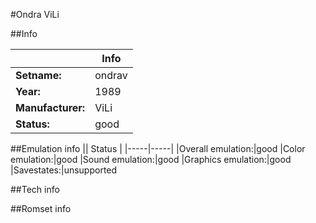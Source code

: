 #Ondra ViLi

##Info

||Info|
|-----|-----|
|**Setname:**|ondrav
|**Year:**|1989
|**Manufacturer:**|ViLi
|**Status:**|good

##Emulation info
|| Status |
|-----|-----|
|Overall emulation:|good
|Color emulation:|good
|Sound emulation:|good
|Graphics emulation:|good
|Savestates:|unsupported

##Tech info

##Romset info

<!--- START OF EDITED COMMENT DO NOT TOUCH TEXT ABOVE-->
